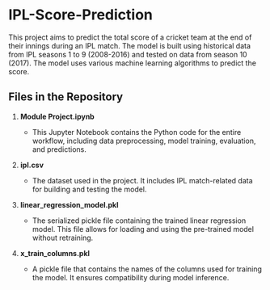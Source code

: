 # IPL-Score-Prediction
This project aims to predict the total score of a cricket team at the end of their innings during an IPL match. The model is built using historical data from IPL seasons 1 to 9 (2008-2016) and tested on data from season 10 (2017). The model uses various machine learning algorithms to predict the score.

## Files in the Repository

1. **Module Project.ipynb**
   - This Jupyter Notebook contains the Python code for the entire workflow, including data preprocessing, model training, evaluation, and predictions.

2. **ipl.csv**
   - The dataset used in the project. It includes IPL match-related data for building and testing the model.

3. **linear_regression_model.pkl**
   - The serialized pickle file containing the trained linear regression model. This file allows for loading and using the pre-trained model without retraining.

4. **x_train_columns.pkl**
   - A pickle file that contains the names of the columns used for training the model. It ensures compatibility during model inference.

